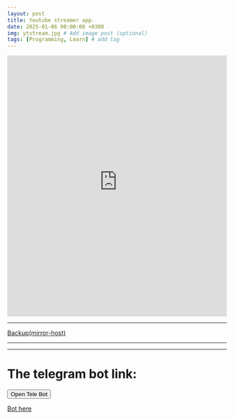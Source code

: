 ```yaml
---
layout: post
title: Youtube streamer app.
date: 2025-01-06 00:00:00 +0300
img: ytstream.jpg # Add image post (optional)
tags: [Programming, Learn] # add tag
---
```


<iframe src="https://8505-01jexrhbvrb2xedgb9q9m44gnz.cloudspaces.litng.ai"
        width="100%" 
        height="600px" 
        frameborder="0"
        allow="autoplay; picture-in-picture; fullscreen"
        allowfullscreen
        sandbox="allow-scripts allow-same-origin allow-popups"
        loading="lazy"
        style="border: none; margin: 0; padding: 0;">
</iframe>

<hr />

<a href="https://yellow-river-3935.ploomber.app/" target="_blank" class="ytstream-backup">Backup(mirror-host)</a>

<hr />
<hr />

# The telegram bot link:

<button onclick="window.open('https://t.me/python3463_bot', '_blank')">Open Tele Bot</button>

<a href="https://t.me/python3463_bot" target="_blank" class="ytstream-bot">Bot here</a>

